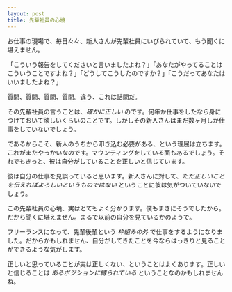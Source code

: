```yaml
---
layout: post
title: 先輩社員の心境
---
```


お仕事の現場で、毎日々々、新人さんが先輩社員にいびられていて、もう聞くに堪えません。

「こういう報告をしてくださいと言いましたよね？」「あなたがやってることはこういうことですよね？」「どうしてこうしたのですか？」「こうだってあなたはいいましたよね？」

質問、質問、質問、質問。違う、これは詰問だ。

その先輩社員の言うことは、*確かに正しい* のです。何年か仕事をしたなら身につけておいて欲しいくらいのことです。しかしその新人さんはまだ数ヶ月しか仕事をしていないでしょう。

であるからこそ、新人のうちから叩き込む必要がある、という理屈は立ちます。これがまたやっかいなのです。マウンティングをしている面もあるでしょう。それでもきっと、彼は自分がしていることを正しいと信じています。

彼は自分の仕事を見誤っていると思います。新人さんに対して、*ただ正しいことを伝えればよろしいというものではない* ということに彼は気がついていないでしょう。

この先輩社員の心境、実はとてもよく分かります。僕もまさにそうでしたから。だから聞くに堪えません。まるで以前の自分を見ているかのようで。

フリーランスになって、先輩後輩という *枠組みの外* で仕事をするようになりました。だからかもしれません、自分がしてきたことを今ならはっきりと見ることができるような気がします。

正しいと思っていることが実は正しくない、ということはよくあります。正しいと信じることは *あるポジションに縛られている* ということなのかもしれませんね。
